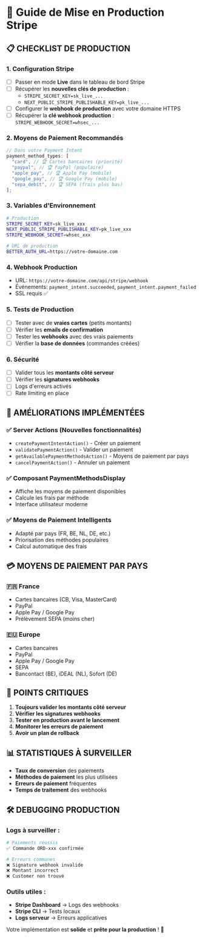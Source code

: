 # 🚀 Guide de Mise en Production Stripe

## 📋 CHECKLIST DE PRODUCTION

### 1. **Configuration Stripe**

- [ ] Passer en mode **Live** dans le tableau de bord Stripe
- [ ] Récupérer les **nouvelles clés de production** :
  - `STRIPE_SECRET_KEY=sk_live_...`
  - `NEXT_PUBLIC_STRIPE_PUBLISHABLE_KEY=pk_live_...`
- [ ] Configurer le **webhook de production** avec votre domaine HTTPS
- [ ] Récupérer la **clé webhook production** : `STRIPE_WEBHOOK_SECRET=whsec_...`

### 2. **Moyens de Paiement Recommandés**

```typescript
// Dans votre Payment Intent
payment_method_types: [
  "card", // 🏆 Cartes bancaires (priorité)
  "paypal", // 🏆 PayPal (populaire)
  "apple_pay", // 🏆 Apple Pay (mobile)
  "google_pay", // 🏆 Google Pay (mobile)
  "sepa_debit", // 🏆 SEPA (frais plus bas)
];
```

### 3. **Variables d'Environnement**

```bash
# Production
STRIPE_SECRET_KEY=sk_live_xxx
NEXT_PUBLIC_STRIPE_PUBLISHABLE_KEY=pk_live_xxx
STRIPE_WEBHOOK_SECRET=whsec_xxx

# URL de production
BETTER_AUTH_URL=https://votre-domaine.com
```

### 4. **Webhook Production**

- URL: `https://votre-domaine.com/api/stripe/webhook`
- Événements: `payment_intent.succeeded`, `payment_intent.payment_failed`
- SSL requis ✅

### 5. **Tests de Production**

- [ ] Tester avec de **vraies cartes** (petits montants)
- [ ] Vérifier les **emails de confirmation**
- [ ] Tester les **webhooks** avec des vrais paiements
- [ ] Vérifier la **base de données** (commandes créées)

### 6. **Sécurité**

- [ ] Valider tous les **montants côté serveur**
- [ ] Vérifier les **signatures webhooks**
- [ ] Logs d'erreurs activés
- [ ] Rate limiting en place

## 🔧 AMÉLIORATIONS IMPLÉMENTÉES

### ✅ **Server Actions** (Nouvelles fonctionnalités)

- `createPaymentIntentAction()` - Créer un paiement
- `validatePaymentAction()` - Valider un paiement
- `getAvailablePaymentMethodsAction()` - Moyens de paiement par pays
- `cancelPaymentAction()` - Annuler un paiement

### ✅ **Composant PaymentMethodsDisplay**

- Affiche les moyens de paiement disponibles
- Calcule les frais par méthode
- Interface utilisateur moderne

### ✅ **Moyens de Paiement Intelligents**

- Adapté par pays (FR, BE, NL, DE, etc.)
- Priorisation des méthodes populaires
- Calcul automatique des frais

## 💳 MOYENS DE PAIEMENT PAR PAYS

### 🇫🇷 **France**

- Cartes bancaires (CB, Visa, MasterCard)
- PayPal
- Apple Pay / Google Pay
- Prélèvement SEPA (moins cher)

### 🇪🇺 **Europe**

- Cartes bancaires
- PayPal
- Apple Pay / Google Pay
- SEPA
- Bancontact (BE), iDEAL (NL), Sofort (DE)

## 🚨 POINTS CRITIQUES

1. **Toujours valider les montants côté serveur**
2. **Vérifier les signatures webhooks**
3. **Tester en production avant le lancement**
4. **Monitorer les erreurs de paiement**
5. **Avoir un plan de rollback**

## 📊 STATISTIQUES À SURVEILLER

- **Taux de conversion** des paiements
- **Méthodes de paiement** les plus utilisées
- **Erreurs de paiement** fréquentes
- **Temps de traitement** des webhooks

## 🛠️ DEBUGGING PRODUCTION

### Logs à surveiller :

```bash
# Paiements réussis
✅ Commande ORD-xxx confirmée

# Erreurs communes
❌ Signature webhook invalide
❌ Montant incorrect
❌ Customer non trouvé
```

### Outils utiles :

- **Stripe Dashboard** → Logs des webhooks
- **Stripe CLI** → Tests locaux
- **Logs serveur** → Erreurs applicatives

Votre implémentation est **solide** et **prête pour la production** ! 🎉
